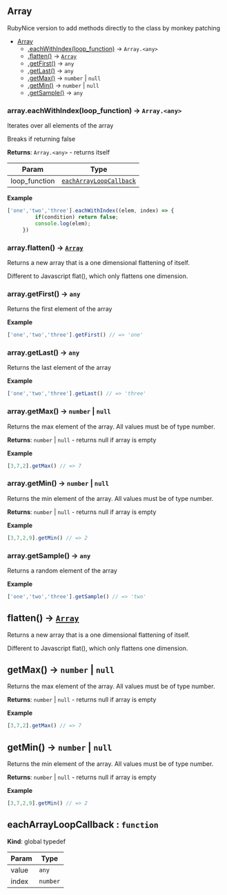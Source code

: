 <a name="String"></a>

## Array
RubyNice version to add methods directly to the class by monkey patching

* [Array](#Array)
    * [.eachWithIndex(loop_function)](#Array+eachWithIndex) &rarr; <code>Array.&lt;any&gt;</code>
    * [.flatten()](#Array+flatten) &rarr; [<code>Array</code>](#Array)
    * [.getFirst()](#Array+getFirst) &rarr; <code>any</code>
    * [.getLast()](#Array+getLast) &rarr; <code>any</code>
    * [.getMax()](#Array+getMax) &rarr; <code>number</code> \| <code>null</code>
    * [.getMin()](#Array+getMin) &rarr; <code>number</code> \| <code>null</code>
    * [.getSample()](#Array+getSample) &rarr; <code>any</code>

<a name="Array+eachWithIndex"></a>

### array.eachWithIndex(loop_function) &rarr; <code>Array.&lt;any&gt;</code>
Iterates over all elements of the array

Breaks if returning false

**Returns**: <code>Array.&lt;any&gt;</code> - returns itself  

| Param | Type |
| --- | --- |
| loop_function | [<code>eachArrayLoopCallback</code>](#eachArrayLoopCallback) | 


**Example**
```js
['one','two','three'].eachWithIndex((elem, index) => {
         if(condition) return false;
         console.log(elem);
     })
```
<a name="Array+flatten"></a>

### array.flatten() &rarr; [<code>Array</code>](#Array)
Returns a new array that is a one dimensional flattening of itself.

Different to Javascript flat(), which only flattens one dimension.
<a name="Array+getFirst"></a>

### array.getFirst() &rarr; <code>any</code>
Returns the first element of the array

**Example**
```js
['one','two','three'].getFirst() // => 'one'
```
<a name="Array+getLast"></a>

### array.getLast() &rarr; <code>any</code>
Returns the last element of the array

**Example**
```js
['one','two','three'].getLast() // => 'three'
```
<a name="Array+getMax"></a>

### array.getMax() &rarr; <code>number</code> \| <code>null</code>
Returns the max element of the array. All values must be of type number.

**Returns**: <code>number</code> \| <code>null</code> - returns null if array is empty  

**Example**
```js
[3,7,2].getMax() // => 7
```
<a name="Array+getMin"></a>

### array.getMin() &rarr; <code>number</code> \| <code>null</code>
Returns the min element of the array. All values must be of type number.

**Returns**: <code>number</code> \| <code>null</code> - returns null if array is empty  

**Example**
```js
[3,7,2,9].getMin() // => 2
```
<a name="Array+getSample"></a>

### array.getSample() &rarr; <code>any</code>
Returns a random element of the array

**Example**
```js
['one','two','three'].getSample() // => 'two'
```
<a name="flatten"></a>

## flatten() &rarr; [<code>Array</code>](#Array)
Returns a new array that is a one dimensional flattening of itself.

Different to Javascript flat(), which only flattens one dimension.
<a name="getMax"></a>

## getMax() &rarr; <code>number</code> \| <code>null</code>
Returns the max element of the array. All values must be of type number.

**Returns**: <code>number</code> \| <code>null</code> - returns null if array is empty  

**Example**
```js
[3,7,2].getMax() // => 7
```
<a name="getMin"></a>

## getMin() &rarr; <code>number</code> \| <code>null</code>
Returns the min element of the array. All values must be of type number.

**Returns**: <code>number</code> \| <code>null</code> - returns null if array is empty  

**Example**
```js
[3,7,2,9].getMin() // => 2
```
<a name="eachArrayLoopCallback"></a>

## eachArrayLoopCallback : <code>function</code>
**Kind**: global typedef  

| Param | Type |
| --- | --- |
| value | <code>any</code> | 
| index | <code>number</code> | 

